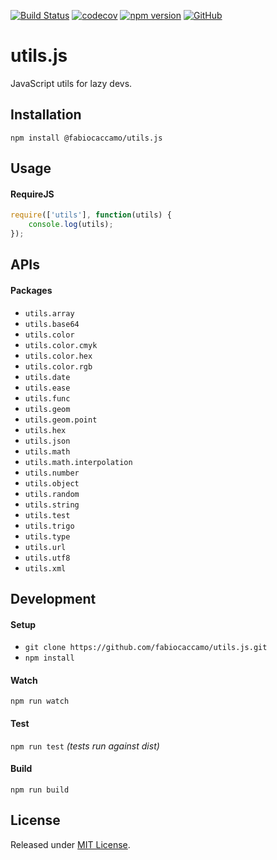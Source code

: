 [![Build Status](https://travis-ci.org/fabiocaccamo/utils.js.svg?branch=master)](https://travis-ci.org/fabiocaccamo/utils.js)
[![codecov](https://codecov.io/gh/fabiocaccamo/utils.js/branch/master/graph/badge.svg)](https://codecov.io/gh/fabiocaccamo/utils.js)
[![npm version](https://badge.fury.io/js/%40fabiocaccamo%2Futils.js.svg)](https://badge.fury.io/js/%40fabiocaccamo%2Futils.js)
[![GitHub](https://img.shields.io/github/license/fabiocaccamo/utils.js.svg)](https://github.com/fabiocaccamo/utils.js/)

# utils.js
JavaScript utils for lazy devs.

## Installation
`npm install @fabiocaccamo/utils.js`

## Usage

#### RequireJS
```javascript
require(['utils'], function(utils) {
    console.log(utils);
});
```

## APIs

#### Packages
- `utils.array`
- `utils.base64`
- `utils.color`
- `utils.color.cmyk`
- `utils.color.hex`
- `utils.color.rgb`
- `utils.date`
- `utils.ease`
- `utils.func`
- `utils.geom`
- `utils.geom.point`
- `utils.hex`
- `utils.json`
- `utils.math`
- `utils.math.interpolation`
- `utils.number`
- `utils.object`
- `utils.random`
- `utils.string`
- `utils.test`
- `utils.trigo`
- `utils.type`
- `utils.url`
- `utils.utf8`
- `utils.xml`

## Development

#### Setup
- `git clone https://github.com/fabiocaccamo/utils.js.git`
- `npm install`

#### Watch
`npm run watch`

#### Test
`npm run test` *(tests run against dist)*

#### Build
`npm run build`

## License
Released under [MIT License](https://github.com/fabiocaccamo/utils.js/blob/master/LICENSE.txt).

